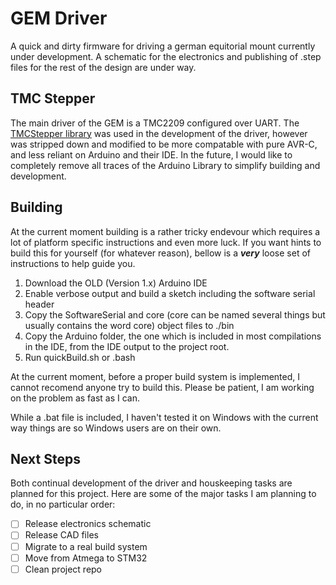 # GEM Driver

A quick and dirty firmware for driving a german equitorial mount currently under development. A schematic for the electronics and publishing of .step files for the rest of the design are under way.

## TMC Stepper

The main driver of the GEM is a TMC2209 configured over UART. The [TMCStepper library](https://github.com/teemuatlut/TMCStepper/tree/master) was used in the development of the driver, however was stripped down and modified to be more compatable with pure AVR-C, and less reliant on Arduino and their IDE. In the future, I would like to completely remove all traces of the Arduino Library to simplify building and development.

## Building

At the current moment building is a rather tricky endevour which requires a lot of platform specific instructions and even more luck. If you want hints to build this for yourself (for whatever reason), bellow is a ___very___ loose set of instructions to help guide you.

1. Download the OLD (Version 1.x) Arduino IDE
2. Enable verbose output and build a sketch including the software serial header
3. Copy the SoftwareSerial and core (core can be named several things but usually contains the word core) object files to ./bin
4. Copy the Arduino folder, the one which is included in most compilations in the IDE, from the IDE output to the project root. 
4. Run quickBuild.sh or .bash

At the current moment, before a proper build system is implemented, I cannot recomend anyone try to build this. Please be patient, I am working on the problem as fast as I can.

While a .bat file is included, I haven't tested it on Windows with the current way things are so Windows users are on their own.  

## Next Steps

Both continual development of the driver and houskeeping tasks are planned for this project. Here are some of the major tasks I am planning to do, in no particular order:

 - [ ] Release electronics schematic
 - [ ] Release CAD files
 - [ ] Migrate to a real build system
 - [ ] Move from Atmega to STM32
 - [ ] Clean project repo